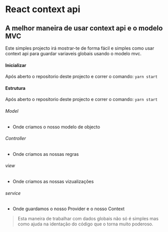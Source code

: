 # React context api
## A melhor maneira de usar context api e o modelo MVC

Este simples projecto irá mostrar-te de forma fácil e simples como usar context api para guardar variaveis globais usando o modelo mvc.

#### Inicializar
Após aberto o repositorio deste projecto e correr o comando: `yarn start`

#### Estrutura
Após aberto o repositorio deste projecto e correr o comando: `yarn start`


###### Model
- Onde criamos o nosso modelo de objecto

###### Controller
- Onde criamos as nossas regras
###### view
- Onde criamos as nossas vizualizações

###### service
- Onde guardamos o nosso Provider e o nosso Context

> Esta maneira de trabalhar com dados globais não só é simples mas como
>ajuda na identação do código que o torna muito poderoso.

